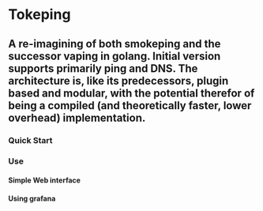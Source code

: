# Tokeping

## A re-imagining of both smokeping and the successor vaping in golang. Initial version supports primarily ping and DNS. The architecture is, like its predecessors, plugin based and modular, with the potential therefor of being a compiled (and theoretically faster, lower overhead) implementation.   

### Quick Start

### Use

#### Simple Web interface

#### Using grafana
